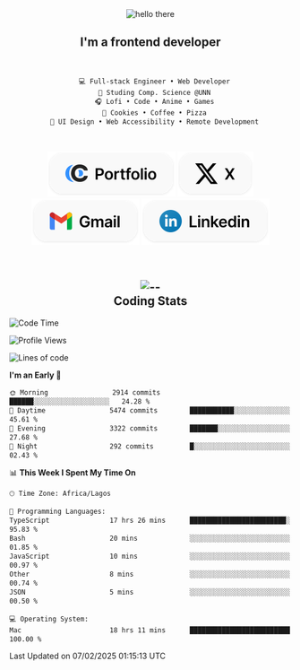 <div align="center">
  
  <img src="https://readme-typing-svg.demolab.com?font=Fira+Code&weight=600&size=24&duration=4000&pause=300&color=3291FF&center=true&vCenter=true&random=false&width=300&height=24&lines=Hey+There;Hola;Namaste;Aloha;Bonjour;Konnichiwa" alt="hello there" height="36" width="300" />
  <h2>I'm a frontend developer</h2>
  
</div>

<br/>

<div align="center">
  
  ```
    💻 Full-stack Engineer • Web Developer
    💼 Studing Comp. Science @UNN
    🎧 Lofi • Code • Anime • Games
    🍪 Cookies • Coffee • Pizza
    📖 UI Design • Web Accessibility • Remote Development
  ```

</div>

<br/>

<div align="center">

  [![portfolio](./assets/badge-portfolio.svg)](https://okoyecharles.com)
  [![X](./assets/badge-x.svg)](https://x.com/okoyecharlesk)
  [![mail](./assets/badge-mail.svg)](mailto:okoyecharles509@gmail.com)
  [![linkedin](./assets/badge-linkedin.svg)](https://linkedin.com/in/okoyecharles)
  
</div>

<br/>



<div align="center">

  <h2>
    <img src="https://media.giphy.com/media/UVG0BN8TOMKkPOJS6e/giphy.gif?cid=790b7611dhvp8dydhh4r22mjr73owy4d5zzlo7s5zyk60w8s&ep=v1_stickers_search&rid=giphy.gif&ct=s" alt="--" height="50" width="50" />
    <br/>
    Coding Stats
  </h2>
  
</div>

<!--START_SECTION:waka-->
![Code Time](http://img.shields.io/badge/Code%20Time-577%20hrs%2032%20mins-blue)

![Profile Views](http://img.shields.io/badge/Profile%20Views-0-blue)

![Lines of code](https://img.shields.io/badge/From%20Hello%20World%20I%27ve%20Written-8.6%20million%20lines%20of%20code-blue)

**I'm an Early 🐤** 

```text
🌞 Morning                2914 commits        ██████░░░░░░░░░░░░░░░░░░░   24.28 % 
🌆 Daytime                5474 commits        ███████████░░░░░░░░░░░░░░   45.61 % 
🌃 Evening                3322 commits        ███████░░░░░░░░░░░░░░░░░░   27.68 % 
🌙 Night                  292 commits         █░░░░░░░░░░░░░░░░░░░░░░░░   02.43 % 
```


📊 **This Week I Spent My Time On** 

```text
🕑︎ Time Zone: Africa/Lagos

💬 Programming Languages: 
TypeScript               17 hrs 26 mins      ████████████████████████░   95.83 % 
Bash                     20 mins             ░░░░░░░░░░░░░░░░░░░░░░░░░   01.85 % 
JavaScript               10 mins             ░░░░░░░░░░░░░░░░░░░░░░░░░   00.97 % 
Other                    8 mins              ░░░░░░░░░░░░░░░░░░░░░░░░░   00.74 % 
JSON                     5 mins              ░░░░░░░░░░░░░░░░░░░░░░░░░   00.50 % 

💻 Operating System: 
Mac                      18 hrs 11 mins      █████████████████████████   100.00 % 
```


 Last Updated on 07/02/2025 01:15:13 UTC
<!--END_SECTION:waka-->
